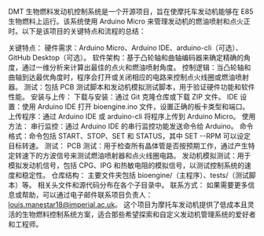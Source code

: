 DMT 生物燃料发动机控制系统是一个开源项目，旨在使摩托车发动机能够在 E85 生物燃料上运行。该系统使用 Arduino Micro 来管理发动机的燃油喷射和点火正时。以下是该项目的关键特点和流程的总结：

关键特点：
硬件需求：Arduino Micro、Arduino IDE、arduino-cli（可选）、GitHub Desktop（可选）。
软件架构：基于凸轮轴和曲轴编码器来确定精确的角度，通过一维分析来计算出最佳的点火和燃油喷射角度。
控制逻辑：当凸轮轴和曲轴到达最优角度时，程序会打开或关闭相应的电路来控制点火线圈或燃油喷射器。
测试：包括 PCB 测试脚本和发动机模拟测试脚本，用于验证硬件功能和软件性能。
安装与上传：
下载与安装：通过 Git 克隆仓库或下载 ZIP 文件。
IDE 设置：使用 Arduino IDE 打开 bioengine.ino 文件，设置正确的板卡类型和端口。
上传程序：通过 Arduino IDE 或 arduino-cli 将程序上传到 Arduino Micro。
使用方法：
串行监控：通过 Arduino IDE 的串行监控功能发送命令给 Arduino。
命令格式：命令包括 START、STOP、SET 和 STATUS，其中 SET --RPM 可以设定目标转速。
测试：
PCB 测试：用于检查所有晶体管是否按预期工作，通过产生特定转速下的方波信号来测试燃油喷射器和点火线圈电路。
发动机模拟测试：用于模拟发动机信号，包括 CPG、IPG 和热敏电阻的模拟信号，以测试控制系统的速度和稳定性。
仓库结构：
主要文件夹包括 bioengine/（主程序）、tests/（测试脚本）等。
相关头文件和源代码分布在各个子目录中。
联系方式：
如果需要更多信息或帮助，可以通过电子邮件联系项目负责人：louis.manestar18@imperial.ac.uk。
这个项目为摩托车发动机提供了低成本且灵活的生物燃料控制系统方案，适合那些希望探索和自定义发动机管理系统的爱好者和工程师。
